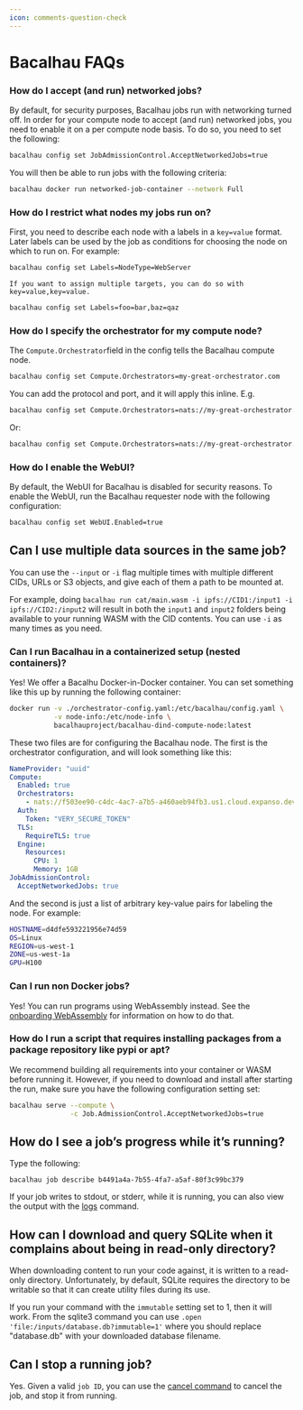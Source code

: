 ```yaml
---
icon: comments-question-check
---
```


# Bacalhau FAQs

### How do I accept (and run) networked jobs?

By default, for security purposes, Bacalhau jobs run with networking turned off. In order for your compute node to accept (and run) networked jobs, you need to enable it on a per compute node basis. To do so, you need to set the following:&#x20;

```bash
bacalhau config set JobAdmissionControl.AcceptNetworkedJobs=true
```

You will then be able to run jobs with the following criteria:

```bash
bacalhau docker run networked-job-container --network Full
```

### How do I restrict what nodes my jobs run on?

First, you need to describe each node with a labels in a `key=value` format. Later labels can be used by the job as conditions for choosing the node on which to run on. For example:

```bash
bacalhau config set Labels=NodeType=WebServer
```

`If you want to assign multiple targets, you can do so with key=value,key=value.`

```bash
bacalhau config set Labels=foo=bar,baz=qaz
```

### How do I specify the orchestrator for my compute node?&#x20;

The `Compute.Orchestrator`field in the config tells the Bacalhau compute node.

```bash
bacalhau config set Compute.Orchestrators=my-great-orchestrator.com
```

You can add the protocol and port, and it will apply this inline. E.g.

```bash
bacalhau config set Compute.Orchestrators=nats://my-great-orchestrator.com
```

Or:

```bash
bacalhau config set Compute.Orchestrators=nats://my-great-orchestrator.com:4222
```

### How do I enable the WebUI?

By default, the WebUI for Bacalhau is disabled for security reasons. To enable the WebUI, run the Bacalhau requester node with the following configuration:

```bash
bacalhau config set WebUI.Enabled=true
```

## Can I use multiple data sources in the same job?

You can use the `--input` or `-i` flag multiple times with multiple different CIDs, URLs or S3 objects, and give each of them a path to be mounted at.

For example, doing `bacalhau run cat/main.wasm -i ipfs://CID1:/input1 -i ipfs://CID2:/input2` will result in both the `input1` and `input2` folders being available to your running WASM with the CID contents. You can use `-i` as many times as you need.

### Can I run Bacalhau in a containerized setup (nested containers)?

Yes! We offer a Bacalhu Docker-in-Docker container. You can set something like this up by running the following container:

```bash
docker run -v ./orchestrator-config.yaml:/etc/bacalhau/config.yaml \
           -v node-info:/etc/node-info \
           bacalhauproject/bacalhau-dind-compute-node:latest
```

These two files are for configuring the Bacalhau node. The first is the orchestrator configuration, and will look something like this:

```yaml
NameProvider: "uuid"
Compute:
  Enabled: true
  Orchestrators:
    - nats://f503ee90-c4dc-4ac7-a7b5-a460aeb94fb3.us1.cloud.expanso.dev:4222
  Auth:
    Token: "VERY_SECURE_TOKEN"
  TLS:
    RequireTLS: true
  Engine:
    Resources:
      CPU: 1
      Memory: 1GB
JobAdmissionControl:
  AcceptNetworkedJobs: true
```

And the second is just a list of arbitrary key-value pairs for labeling the node. For example:

```bash
HOSTNAME=d4dfe593221956e74d59
OS=Linux
REGION=us-west-1
ZONE=us-west-1a
GPU=H100
```

### Can I run non Docker jobs?

Yes! You can run programs using WebAssembly instead. See the [onboarding WebAssembly](https://docs.bacalhau.org/getting-started/wasm-workload-onboarding) for information on how to do that.

### How do I run a script that requires installing packages from a package repository like pypi or apt?

We recommend building all requirements into your container or WASM before running it. However, if you need to download and install after starting the run, make sure you have the following configuration setting set:

```bash
bacalhau serve --compute \
               -c Job.AdmissionControl.AcceptNetworkedJobs=true
```

## How do I see a job’s progress while it’s running?

Type the following:

```basic
bacalhau job describe b4491a4a-7b55-4fa7-a5af-80f3c99bc379
```

If your job writes to stdout, or stderr, while it is running, you can also view the output with the [logs](../references/cli-reference/all-flags.md#logs) command.

## How can I download and query SQLite when it complains about being in read-only directory?

When downloading content to run your code against, it is written to a read-only directory. Unfortunately, by default, SQLite requires the directory to be writable so that it can create utility files during its use.

If you run your command with the `immutable` setting set to 1, then it will work. From the sqlite3 command you can use `.open 'file:/inputs/database.db?immutable=1'` where you should replace "database.db" with your downloaded database filename.

## Can I stop a running job?

Yes. Given a valid `job ID`, you can use the [cancel command](../references/cli-reference/all-flags.md#cancel) to cancel the job, and stop it from running.
